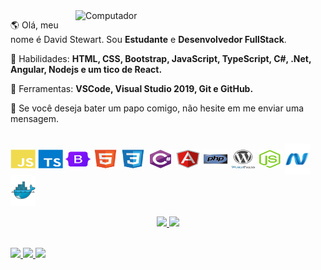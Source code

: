 <img src="https://raw.githubusercontent.com/MicaelliMedeiros/micaellimedeiros/master/image/computer-illustration.png" min-width="400px" max-width="400px" width="400px" align="right" alt="Computador">

<p align="left"> 
  🌎 Olá, meu nome é David Stewart. Sou <strong>Estudante</strong> e <strong>Desenvolvedor FullStack</strong>.
</p>

<p align="left">
  🦄 Habilidades: <strong>HTML, CSS, Bootstrap, JavaScript, TypeScript, C#, .Net, Angular, Nodejs e um tico de React.</strong>
</p>

<p align="left">
  💼 Ferramentas: <strong>VSCode, Visual Studio 2019, Git e GitHub.</strong>
</p>

<p align="left">
  💌 Se você deseja bater um papo comigo, não hesite em me enviar uma mensagem.
</p>

<div style="display: inline_block"><br>
  <img align="center" alt="Dimas-Js" height="30" width="40" src="https://raw.githubusercontent.com/devicons/devicon/master/icons/javascript/javascript-plain.svg">
  <img align="center" alt="Dimas-Ts" height="30" width="40" src="https://raw.githubusercontent.com/devicons/devicon/master/icons/typescript/typescript-plain.svg">
  <img align="center" alt="Dimas-React" height="30" width="40" src="https://raw.githubusercontent.com/devicons/devicon/master/icons/bootstrap/bootstrap-original.svg">
  <img align="center" alt="Dimas-HTML" height="30" width="40" src="https://raw.githubusercontent.com/devicons/devicon/master/icons/html5/html5-original.svg">
  <img align="center" alt="Dimas-CSS" height="30" width="40" src="https://raw.githubusercontent.com/devicons/devicon/master/icons/css3/css3-original.svg">
  <img align="center" alt="Dimas-csharp" height="30" width="40" src="https://raw.githubusercontent.com/devicons/devicon/master/icons/csharp/csharp-original.svg">
  <img align="center" alt="Dimas-angularjs" height="30" width="40" src="https://raw.githubusercontent.com/devicons/devicon/master/icons/angularjs/angularjs-original.svg">
  <img align="center" alt="Dimas-Php" height="30" width="40" src="https://raw.githubusercontent.com/devicons/devicon/master/icons/php/php-original.svg">
  <img align="center" alt="Dimas-Php" height="30" width="40" src="https://raw.githubusercontent.com/devicons/devicon/master/icons/wordpress/wordpress-original.svg">
  <img align="center" alt="Dimas-angularjs" height="30" width="40" src="https://raw.githubusercontent.com/devicons/devicon/master/icons/nodejs/nodejs-original.svg">
  <img align="center" alt="Dimas-dot-net" height="50" width="40" src="https://raw.githubusercontent.com/devicons/devicon/master/icons/dot-net/dot-net-original.svg">
  <img align="center" alt="Dimas-dot-net" height="50" width="40" src="https://raw.githubusercontent.com/devicons/devicon/master/icons/docker/docker-original.svg">
  
 
</div><br>

<div align="center">
  <a href="https://github.com/DavidStewartSB/">
  <img height="150em" src="https://github-readme-stats.vercel.app/api?username=DavidStewartSB&show_icons=true&theme=dark&include_all_commits=true&count_private=true"/>
  <img height="150em" src="https://github-readme-stats.vercel.app/api/top-langs/?username=DavidStewartSB&layout=compact&langs_count=7&theme=dark"/>
</div> <br>

 
</div>
<p align="left">
  <a href="https://www.instagram.com/davidstewartsb/" alt="Instagram">
    <img src="https://img.shields.io/badge/-Instagram-1C1C1C?style=for-the-badge&logo=Instagram&logoColor=00FFFF&link=https://www.instagram.com/iuricode"/>
  </a>
  
  <a href="https://www.linkedin.com/in/david-stewart-2182a4201/" alt="Linkedin">
    <img src="https://img.shields.io/badge/-Linkedin-1C1C1C?style=for-the-badge&logo=Linkedin&logoColor=00FFFF&link=https://www.linkedin.com/in/iuricode"/>
  </a>
  
  <a href="https://discord.com/channels/882958113970479154/882958113970479156" alt="Discord">
    <img src="https://img.shields.io/badge/-Discord-1C1C1C?style=for-the-badge&logo=Discord&logoColor=00FFFF&link=https://discord.com/channels/882958113970479154/882958113970479156"/>
  </a>
</p>
